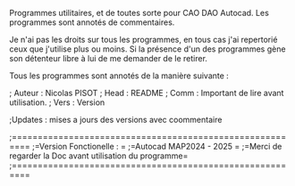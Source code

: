 Programmes utilitaires, et de toutes sorte pour CAO DAO Autocad.
Les programmes sont annotés de commentaires.

Je n'ai pas les droits sur tous les programmes, en tous cas j'ai repertorié ceux que j'utilise plus ou moins.
Si la présence d'un des programmes gène son détenteur libre à lui de me demander de le retirer.

Tous les programmes sont annotés de la manière suivante :

; Auteur : Nicolas PISOT
; Head : README
; Comm : Important de lire avant utilisation.
; Vers : Version

;Updates : mises a jours des versions avec coommentaire 

;=========================================================
;=Version Fonctionelle :				                       	 =
;=Autocad MAP2024 - 2025					                       =
;=Merci de regarder la Doc avant utilisation du programme=
;=========================================================

